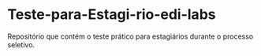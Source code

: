 # Teste-para-Estagi-rio-edi-labs
Repositório que contém o teste prático para estagiários durante o processo seletivo.
